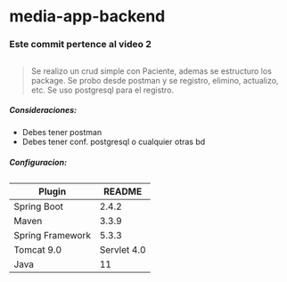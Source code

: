 # media-app-backend

### Este commit pertence al video 2
##

> Se realizo un crud simple con Paciente, ademas se estructuro los package. Se probo desde postman y se registro, elimino, actualizo, etc. Se uso postgresql para el registro.

##### Consideraciones:
- Debes tener postman
- Debes tener conf. postgresql o cualquier otras bd

##### Configuracion:
##

| Plugin | README |
| ------ | ------ |
| Spring Boot | 2.4.2 |
| Maven | 3.3.9 |
| Spring Framework | 5.3.3 |
| Tomcat 9.0 | Servlet 4.0 |
| Java | 11 |
